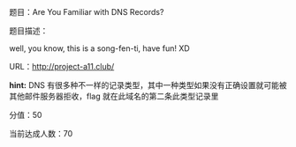 题目：Are You Familiar with DNS Records?

题目描述：

well, you know, this is a song-fen-ti, have fun! XD

URL：<http://project-a11.club/>

**hint:** DNS 有很多种不一样的记录类型，其中一种类型如果没有正确设置就可能被其他邮件服务器拒收，flag 就在此域名的第二条此类型记录里

分值：50

当前达成人数：70

